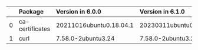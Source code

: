 <!-- markdown-link-check-disable -->

|    | Package         | Version in 6.0.0        | Version in 6.1.0        | Status   |
|---:|:----------------|:------------------------|:------------------------|:---------|
|  0 | ca-certificates | 20211016ubuntu0.18.04.1 | 20230311ubuntu0.18.04.1 | UPDATED  |
|  1 | curl            | 7.58.0-2ubuntu3.24      | 7.58.0-2ubuntu3.24      |          |